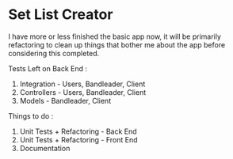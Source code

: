 # Set List Creator

I have more or less finished the basic app now, it will be primarily refactoring to clean up things that bother me about the app before considering this completed.

Tests Left on Back End : 
1) Integration - Users, Bandleader, Client
2) Controllers - Users, Bandleader, Client
3) Models - Bandleader, Client

Things to do :
1) Unit Tests + Refactoring - Back End 
2) Unit Tests + Refactoring - Front End
3) Documentation